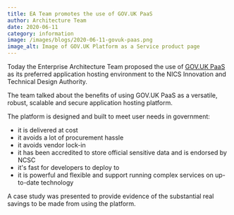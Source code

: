 ```yaml
---
title: EA Team promotes the use of GOV.UK PaaS
author: Architecture Team
date: 2020-06-11
category: information
image: /images/blogs/2020-06-11-govuk-paas.png
image_alt: Image of GOV.UK Platform as a Service product page
---
```


Today the Enterprise Architecture Team proposed the use of [GOV.UK PaaS](https://www.cloud.service.gov.uk) as its preferred application hosting environment to the NICS Innovation and Technical Design Authority.

The team talked about the benefits of using GOV.UK PaaS as a versatile, robust, scalable and secure application hosting platform.

The platform is designed and built to meet user needs in government:

- it is delivered at cost
- it avoids a lot of procurement hassle
- it avoids vendor lock-in
- it has been accredited to store official sensitive data and is endorsed by NCSC
- it's fast for developers to deploy to
- it is powerful and flexible and support running complex services on up-to-date technology

A case study was presented to provide evidence of the substantial real savings to be made from using the platform.
